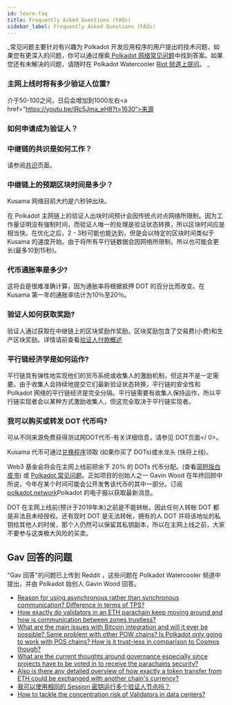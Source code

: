 ```yaml
---
id: learn-faq
title: Frequently Asked Questions (FAQs)
sidebar_label: Frequently Asked Questions (FAQs)
---
```


_常见问题主要针对有兴趣为 Polkadot 开发应用程序的用户提出的技术问题，如果您有更深入的问题，你可以通过搜索[ Polkadot 网络常见问题](https://polkadot.network/faq)中找到答案。如果您还有未解决的问题，请随时在 Polkadot Watercooler [ Riot 频道上提问](https://riot.im/app/#/room/#polkadot-watercooler:matrix.org)。 _

### 主网上线时将有多少验证人位置?

介于50-100之间，日后会增加到1000左右<a href="https://youtu.be/IRc5Jma_eH8?t=1630“>来源</a>

### 如何申请成为验证人？



### 中继链的共识是如何工作？

请参阅[共识](learn-consensus)页面。

### 中继链上的预期区块时间是多少？

Kusama 网络目前大约是六秒钟出块。

在 Polkadot 主网链上的验证人出块时间预计会因传统点对点网络所限制。因为工作量证明没有强制时间，而验证人唯一的处理是验证状态转换，所以区块时间应是相当快。在优化之后，2 - 3秒可能也能达到，但是会以特定的区块时间类似于 Kusama 的速度开始。由于将所有平行链数据会因网络所限制，所以也可能会更长(最多10到15秒)。

### 代币通胀率是多少?

这将会是很难准确计算，因为通胀率将根据抵押 DOT 的百分比而改变。在 Kusama 第一年的通胀率估计为10％至20％。

### 验证人如何获取奖励?

验证人通过获取在中继链上的区块奖励作奖励。区块奖励包含了交易费(小费)和生产区块奖励。详情请前查看[验证人付款概述](maintain-guides-validator-payout)

### 平行链经济学是如何运作?

平行链具有弹性地实现他们的货币系统或收集人的激励机制，但这并不是一定需要。由于收集人会持续地提交它们最新验证状态转换，平行链的安全性和 Polkadot 网络的平行链经济是完全分隔。平行链需要有收集人保持运作，所以平行链实现者会以某种方式激励收集人，但这完全取决于平行链实现者。


### 我可以购买或转发 DOT 代币吗?

可从不同来源免费获得测试网DOT代币-有关详细信息，请参见
 DOT页面</ 0>。</p> 

Kusama 代币可通过[兑换程序](https://claim.kusama.network/)领取 (如果你买了 DOTs)或水龙头 (快将上线)。

Web3 基金会将会在主网上线前把余下 20% 的 DOTs 代币分配。(查看[简短版白皮书](https://polkadot.network/Polkadot-lightpaper.pdf)) 或 [Polkadot 常见问题](https://polkadot.network/faq/)。正如项目的创始人之一 Gavin Wood 在年终回顾中所说，今年在某个时间可能会公开发售该代币的其中一部分。订阅 [polkadot.network](https://polkadot.network/)Polkadot 的电子报以获取最新消息。

DOT 在主网上线前(预计于2019年末)之前是不能转帐。因此任何人转帐 DOT 都是非法且未经授权。还有现时 DOT 是无法转帐，拥有的人 DOT 并将该地址的私钥给其他人的时侯，那个人仍然可以保留其私钥副本，所以在主网上线之前，大家不要参与这类极大风险的买卖。



## Gav 回答的问题

"Gav 回答"的问题已上传到 Reddit ，这些问题在 Polkadot Watercooler 频道中提出，并由 Polkadot 始创人 Gavin Wood 回答。

- [Reason for using asynchronous rather than synchronous communication? Difference in terms of TPS?](https://www.reddit.com/r/dot/comments/b87d96/answered_by_gav_reason_for_using_asynchronous/)
- [How exactly do validators in an ETH parachain keep moving around and how is communication between zones trustless?](https://www.reddit.com/r/dot/comments/b87awr/answered_by_gav_how_exactly_do_validators_in_an/)
- [What are the main issues with Bitcoin integration and will it ever be possible? Same problem with other POW chains? Is Polkadot only going to work with POS chains? How is it trust-less in comparison to Cosmos though?](https://www.reddit.com/r/dot/comments/b87bua/answered_by_gav_what_are_the_main_issues_with/)
- [What are the current thoughts around governance especially since projects have to be voted in to receive the parachains security?](https://www.reddit.com/r/dot/comments/b87cjz/answered_by_gav_what_are_the_current_thoughts/)
- [Also is there any detailed overview of how exactly a token transfer from ETH could be exchanged with another chain's currency?](https://www.reddit.com/r/dot/comments/b87ds8/answered_by_gav_also_is_there_any_detailed/)
- [我可以使用相同的 Session 密钥运行多个验证人节点吗？](https://www.reddit.com/r/dot/comments/bcqrx9/answered_by_gav_can_i_run_multiple_validators/)
- [How to tackle the concentration risk of Validators in data centers?](https://www.reddit.com/r/dot/comments/bcqwit/answered_by_gav_how_to_tackle_the_concentration/)

